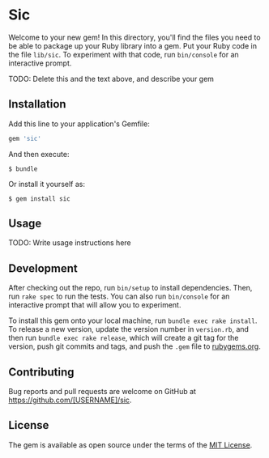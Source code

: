 # Sic

Welcome to your new gem! In this directory, you'll find the files you need to be able to package up your Ruby library into a gem. Put your Ruby code in the file `lib/sic`. To experiment with that code, run `bin/console` for an interactive prompt.

TODO: Delete this and the text above, and describe your gem

## Installation

Add this line to your application's Gemfile:

```ruby
gem 'sic'
```

And then execute:

    $ bundle

Or install it yourself as:

    $ gem install sic

## Usage

TODO: Write usage instructions here

## Development

After checking out the repo, run `bin/setup` to install dependencies. Then, run `rake spec` to run the tests. You can also run `bin/console` for an interactive prompt that will allow you to experiment.

To install this gem onto your local machine, run `bundle exec rake install`. To release a new version, update the version number in `version.rb`, and then run `bundle exec rake release`, which will create a git tag for the version, push git commits and tags, and push the `.gem` file to [rubygems.org](https://rubygems.org).

## Contributing

Bug reports and pull requests are welcome on GitHub at https://github.com/[USERNAME]/sic.


## License

The gem is available as open source under the terms of the [MIT License](http://opensource.org/licenses/MIT).

